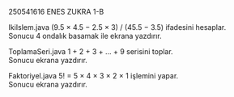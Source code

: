 250541616 ENES ZUKRA 1-B

IkiIslem.java
(9.5 × 4.5 − 2.5 × 3) / (45.5 − 3.5) ifadesini hesaplar.  
Sonucu 4 ondalık basamak ile ekrana yazdırır.  

ToplamaSeri.java
1 + 2 + 3 + ... + 9 serisini toplar.  
Sonucu ekrana yazdırır.  


Faktoriyel.java
5! = 5 × 4 × 3 × 2 × 1 işlemini yapar.  
Sonucu ekrana yazdırır. 
